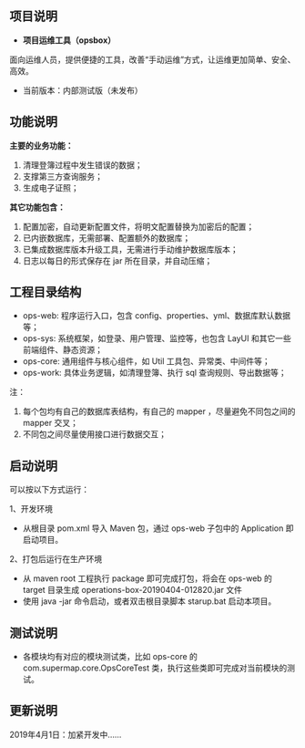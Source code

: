 

## 项目说明

- **项目运维工具（opsbox）**

面向运维人员，提供便捷的工具，改善“手动运维”方式，让运维更加简单、安全、高效。

- 当前版本：内部测试版（未发布）

## 功能说明

**主要的业务功能：**

1. 清理登簿过程中发生错误的数据；
2. 支撑第三方查询服务；
3. 生成电子证照；

**其它功能包含：**
1. 配置加密，自动更新配置文件，将明文配置替换为加密后的配置；
2. 已内嵌数据库，无需部署、配置额外的数据库；
3. 已集成数据库版本升级工具，无需进行手动维护数据库版本；
4. 日志以每日的形式保存在 jar 所在目录，并自动压缩；

## 工程目录结构

- ops-web: 程序运行入口，包含 config、properties、yml、数据库默认数据等；
- ops-sys: 系统框架，如登录、用户管理、监控等，也包含 LayUI 和其它一些前端组件、静态资源；
- ops-core: 通用组件与核心组件，如 Util 工具包、异常类、中间件等；
- ops-work: 具体业务逻辑，如清理登簿、执行 sql 查询规则、导出数据等； 

注：
1. 每个包均有自己的数据库表结构，有自己的 mapper ，尽量避免不同包之间的 mapper 交叉；
2. 不同包之间尽量使用接口进行数据交互；

## 启动说明

可以按以下方式运行：

1、开发环境

- 从根目录 pom.xml 导入 Maven 包，通过 ops-web 子包中的 Application 即启动项目。

2、打包后运行在生产环境

- 从 maven root 工程执行 package 即可完成打包，将会在 ops-web 的 target 目录生成 operations-box-20190404-012820.jar 文件
- 使用 java -jar 命令启动，或者双击根目录脚本 starup.bat 启动本项目。

## 测试说明

- 各模块均有对应的模块测试类，比如 ops-core 的 com.supermap.core.OpsCoreTest 类，执行这些类即可完成对当前模块的测试。

## 更新说明

2019年4月1日：加紧开发中……